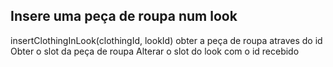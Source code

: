 ## Insere uma peça de roupa num look
insertClothingInLook(clothingId, lookId)
    obter a peça de roupa atraves do id
    Obter o slot da peça de roupa
    Alterar o slot do look com o id recebido 

